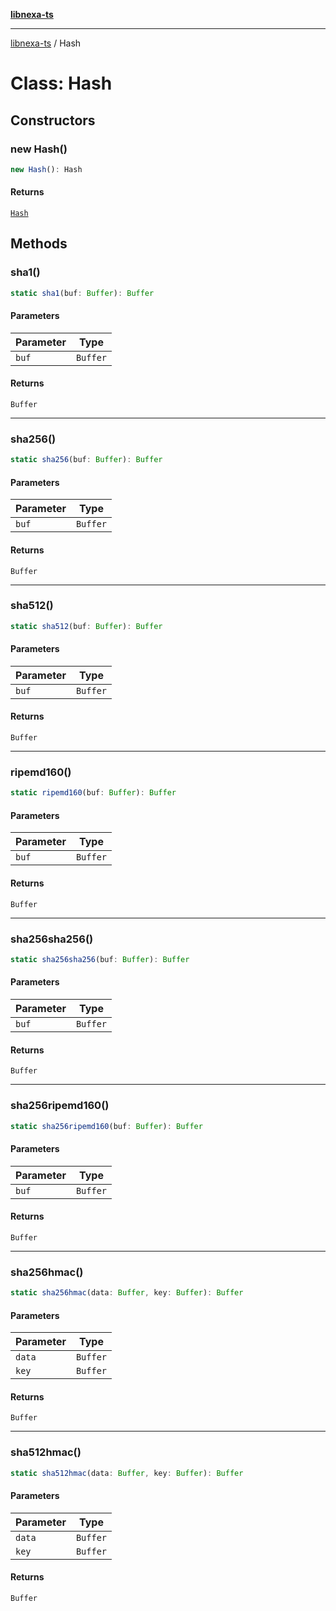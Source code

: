 [**libnexa-ts**](../index.md)

***

[libnexa-ts](../index.md) / Hash

# Class: Hash

## Constructors

### new Hash()

```ts
new Hash(): Hash
```

#### Returns

[`Hash`](Hash.md)

## Methods

### sha1()

```ts
static sha1(buf: Buffer): Buffer
```

#### Parameters

| Parameter | Type |
| ------ | ------ |
| `buf` | `Buffer` |

#### Returns

`Buffer`

***

### sha256()

```ts
static sha256(buf: Buffer): Buffer
```

#### Parameters

| Parameter | Type |
| ------ | ------ |
| `buf` | `Buffer` |

#### Returns

`Buffer`

***

### sha512()

```ts
static sha512(buf: Buffer): Buffer
```

#### Parameters

| Parameter | Type |
| ------ | ------ |
| `buf` | `Buffer` |

#### Returns

`Buffer`

***

### ripemd160()

```ts
static ripemd160(buf: Buffer): Buffer
```

#### Parameters

| Parameter | Type |
| ------ | ------ |
| `buf` | `Buffer` |

#### Returns

`Buffer`

***

### sha256sha256()

```ts
static sha256sha256(buf: Buffer): Buffer
```

#### Parameters

| Parameter | Type |
| ------ | ------ |
| `buf` | `Buffer` |

#### Returns

`Buffer`

***

### sha256ripemd160()

```ts
static sha256ripemd160(buf: Buffer): Buffer
```

#### Parameters

| Parameter | Type |
| ------ | ------ |
| `buf` | `Buffer` |

#### Returns

`Buffer`

***

### sha256hmac()

```ts
static sha256hmac(data: Buffer, key: Buffer): Buffer
```

#### Parameters

| Parameter | Type |
| ------ | ------ |
| `data` | `Buffer` |
| `key` | `Buffer` |

#### Returns

`Buffer`

***

### sha512hmac()

```ts
static sha512hmac(data: Buffer, key: Buffer): Buffer
```

#### Parameters

| Parameter | Type |
| ------ | ------ |
| `data` | `Buffer` |
| `key` | `Buffer` |

#### Returns

`Buffer`
